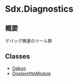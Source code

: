# Sdx.Diagnostics

## 概要

デバッグ関連のツール群

## Classes

* [Debug](Debug.md)
* [DisplayHttpModule](DisplayHttpModule.md)
